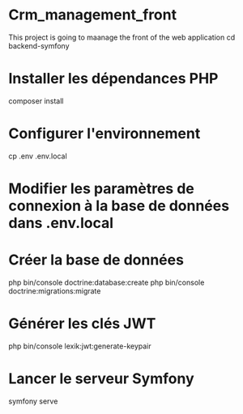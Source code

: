 # Crm_management_front
This project is going to maanage the front of the web application
cd backend-symfony

# Installer les dépendances PHP
composer install

# Configurer l'environnement
cp .env .env.local
# Modifier les paramètres de connexion à la base de données dans .env.local

# Créer la base de données
php bin/console doctrine:database:create
php bin/console doctrine:migrations:migrate

# Générer les clés JWT
php bin/console lexik:jwt:generate-keypair

# Lancer le serveur Symfony
symfony serve
